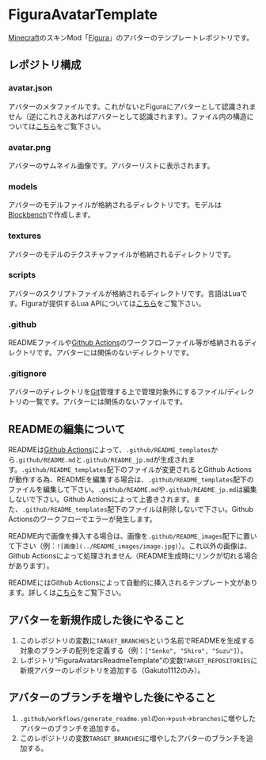 <!-- $inject(locale_link) -->

# FiguraAvatarTemplate
[Minecraft](https://www.minecraft.net/ja-jp)のスキンMod「[Figura](https://modrinth.com/mod/figura)」のアバターのテンプレートレポジトリです。

## レポジトリ構成
### avatar.json
アバターのメタファイルです。これがないとFiguraにアバターとして認識されません（逆にこれさえあればアバターとして認識されます）。ファイル内の構造については[こちら](https://wiki.figuramc.org/tutorials/Avatar%20Metadata)をご覧下さい。

### avatar.png
アバターのサムネイル画像です。アバターリストに表示されます。

### models
アバターのモデルファイルが格納されるディレクトリです。モデルは[Blockbench](https://www.blockbench.net/)で作成します。

### textures
アバターのモデルのテクスチャファイルが格納されるディレクトリです。

### scripts
アバターのスクリプトファイルが格納されるディレクトリです。言語はLuaです。Figuraが提供するLua APIについては[こちら](https://applejuiceyy.github.io/figs/)をご覧下さい。

### .github
READMEファイルや[Github Actions](https://github.co.jp/features/actions)のワークフローファイル等が格納されるディレクトリです。アバターには関係のないディレクトリです。

### .gitignore
アバターのディレクトリを[Git](https://git-scm.com/)管理する上で管理対象外にするファイル/ディレクトリの一覧です。アバターには関係のないファイルです。

## READMEの編集について
READMEは[Github Actions](https://github.co.jp/features/actions)によって、`.github/README_templates`から`.github/README.md`と`.github/README_jp.md`が生成されます。`.github/README_templates`配下のファイルが変更されるとGithub Actionsが動作する為、READMEを編集する場合は、`.github/README_templates`配下のファイルを編集して下さい。`.github/README.md`や`.github/README_jp.md`は編集しないで下さい。Github Actionsによって上書きされます。また、`.github/README_templates`配下のファイルは削除しないで下さい。Github Actionsのワークフローでエラーが発生します。

README内で画像を挿入する場合は、画像を`.github/README_images`配下に置いて下さい（例：`![画像](../README_images/image.jpg)`）。これ以外の画像は、Github Actionsによって処理されません（README生成時にリンクが切れる場合があります）。

READMEにはGithub Actionsによって自動的に挿入されるテンプレート文があります。詳しくは[こちら](https://github.com/Gakuto1112/FiguraAvatarsReadmeTemplate)をご覧下さい。

## アバターを新規作成した後にやること
1. このレポジトリの変数に`TARGET_BRANCHES`という名前でREADMEを生成する対象のブランチの配列を定義する（例：`["Senko", "Shiro", "Suzu"]`）。
2. レポジトリ"FiguraAvatarsReadmeTemplate"の変数`TARGET_REPOSITORIES`に新規アバターのレポジトリを追加する（Gakuto1112のみ）。

## アバターのブランチを増やした後にやること
1. `.github/workflows/generate_readme.yml`の`on`->`push`->`branches`に増やしたアバターのブランチを追加する。
2. このレポジトリの変数`TARGET_BRANCHES`に増やしたアバターのブランチを追加する。